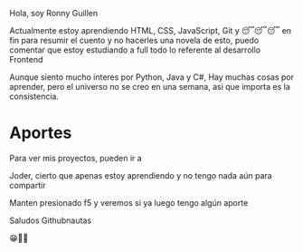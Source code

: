 Hola, soy Ronny Guillen

Actualmente estoy aprendiendo HTML, CSS, JavaScript, Git y 😴😴😴 en fin para resumir el cuento y no hacerles una novela de esto, puedo comentar que estoy estudiando a full todo lo referente al desarrollo Frontend

Aunque siento mucho interes por Python, Java y C#, Hay muchas cosas por aprender, pero el universo no se creo en una semana, asi que importa es la consistencia.


<h1> Aportes </h1>
<p> Para ver mis proyectos, pueden ir a</p>
<p> Joder, cierto que apenas estoy aprendiendo y no tengo nada aún para compartir</p>
<p> Manten presionado f5 y veremos si ya luego tengo algún aporte </p>
<p> Saludos Githubnautas </p>

  😁✌🏻
